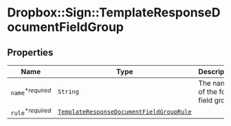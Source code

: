 # Dropbox::Sign::TemplateResponseDocumentFieldGroup



## Properties

| Name | Type | Description | Notes |
| ---- | ---- | ----------- | ----- |
| `name`<sup>*_required_</sup> | ```String``` |  The name of the form field group.  |  |
| `rule`<sup>*_required_</sup> | [```TemplateResponseDocumentFieldGroupRule```](TemplateResponseDocumentFieldGroupRule.md) |    |  |

